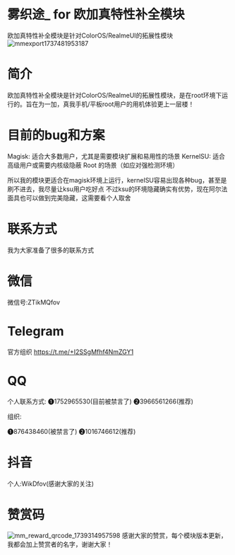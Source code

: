 # 雾织途_ for 欧加真特性补全模块
欧加真特性补全模块是针对ColorOS/RealmeUI的拓展性模块
![mmexport1737481953187](https://github.com/user-attachments/assets/c9ab63f8-e5fd-48ae-8ccb-baeb4fe55b8c)
# 简介
欧加真特性补全模块是针对ColorOS/RealmeUI的拓展性模块，是在root环境下运行的。旨在为一加，真我手机/平板root用户的用机体验更上一层楼！
# 目前的bug和方案
Magisk: 适合大多数用户，尤其是需要模块扩展和易用性的场景
KernelSU: 适合高级用户或需要内核级隐蔽 Root 的场景（如应对强检测环境）

所以我的模块更适合在magisk环境上运行，kerneISU容易出现各种bug，甚至是刷不进去，我尽量让ksu用户吃好点
不过ksu的环境隐藏确实有优势，现在阿尔法面具也可以做到完美隐藏，这需要看个人取舍

# 联系方式
我为大家准备了很多的联系方式
# 微信
微信号:ZTikMQfov

# Telegram
官方组织
https://t.me/+I2SSgMfhf4NmZGY1

# QQ
个人联系方式:
❶1752965530(目前被禁言了)
❷3966561266(推荐)

组织:

❶876438460(被禁言了)
❷1016746612(推荐)

# 抖音
个人:WikDfov(感谢大家的关注)

# 赞赏码
![mm_reward_qrcode_1739314957598](https://github.com/user-attachments/assets/6d591835-d865-4385-b477-3911b6ec2d77)
感谢大家的赞赏，每个模块版本更新，我都会加上赞赏者的名字，谢谢大家！
